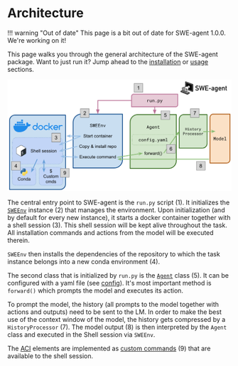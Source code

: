 # Architecture

!!! warning "Out of date"
    This page is a bit out of date for SWE-agent 1.0.0. We're working on it!

This page walks you through the general architecture of the SWE-agent package. Want to just run it? Jump ahead to the [installation](../installation/index.md) or [usage](../usage/index.md) sections.

![architecture](../assets/architecture.png)

The central entry point to SWE-agent is the `run.py` script (1). It initializes the [`SWEEnv`](../reference/env.md) instance (2) that manages the environment. Upon initialization (and by default for every new instance), it starts a docker container together with a shell session (3). This shell session will be kept alive throughout the task. All installation commands and actions from the model will be executed therein.

`SWEEnv` then installs the dependencies of the repository to which the task instance belongs into a new conda environment (4).

The second class that is initialized by `run.py` is the [`Agent`](../reference/agent.md) class (5). It can be configured with a yaml file (see [config](../config/config.md)). It's most important method is `forward()` which prompts the model and executes its action.

To prompt the model, the history (all prompts to the model together with actions and outputs) need to be sent to the LM. In order to make the best use of the context window of the model, the history gets compressed by a `HistoryProcessor` (7). The model output (8) is then interpreted by the `Agent` class and executed in the Shell session via `SWEEnv`.

The [ACI](aci.md) elements are implemented as [custom commands](../config/commands.md) (9) that are available to the shell session.